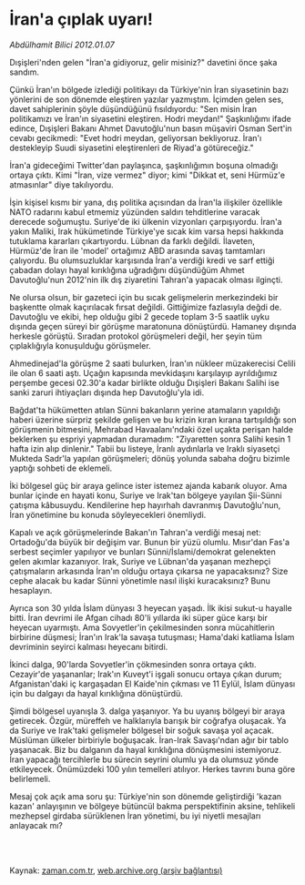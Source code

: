 # İran'a çıplak uyarı!

*Abdülhamit Bilici 2012.01.07*

<td class="columnist-detail">
<p>Dışişleri'nden gelen "İran'a gidiyoruz, gelir misiniz?" davetini önce şaka sandım.</p>
<p>
<div id="haberMetinDiv">
<p>Çünkü İran'ın bölgede izlediği politikayı da Türkiye'nin İran siyasetinin bazı yönlerini de son dönemde eleştiren yazılar yazmıştım. İçimden gelen ses, davet sahiplerinin şöyle düşündüğünü fısıldıyordu: "Sen misin İran politikamızı ve İran'ın siyasetini eleştiren. Hodri meydan!" Şaşkınlığımı ifade edince, Dışişleri Bakanı Ahmet Davutoğlu'nun basın müşaviri Osman Sert'in cevabı gecikmedi: "Evet hodri meydan, geliyorsan bekliyoruz. İran'ı destekleyip Suudi siyasetini eleştirenleri de Riyad'a götüreceğiz."
<p>
İran'a gideceğimi Twitter'dan paylaşınca, şaşkınlığımın boşuna olmadığı ortaya çıktı. Kimi "İran, vize vermez" diyor; kimi "Dikkat et, seni Hürmüz'e atmasınlar" diye takılıyordu.
<p>
İşin kişisel kısmı bir yana, dış politika açısından da İran'la ilişkiler özellikle NATO radarını kabul etmemiz yüzünden saldırı tehditlerine varacak derecede soğumuştu. Suriye'de iki ülkenin vizyonları çarpışıyordu. İran'a yakın Maliki, Irak hükümetinde Türkiye'ye sıcak kim varsa hepsi hakkında tutuklama kararları çıkartıyordu. Lübnan da farklı değildi. İlaveten, Hürmüz'de İran ile 'model' ortağımız ABD arasında savaş tamtamları çalıyordu.  Bu olumsuzluklar karşısında İran'a verdiği kredi ve sarf ettiği çabadan dolayı hayal kırıklığına uğradığını düşündüğüm Ahmet Davutoğlu'nun 2012'nin ilk dış ziyaretini Tahran'a yapacak olması ilginçti.
<p>
Ne olursa olsun, bir gazeteci için bu sıcak gelişmelerin merkezindeki bir başkentte olmak kaçırılacak fırsat değildi. Gittiğimize fazlasıyla değdi de. Davutoğlu ve ekibi, hep olduğu gibi 2 gecede toplam 3-5 saatlik uyku dışında geçen süreyi bir görüşme maratonuna dönüştürdü. Hamaney dışında herkesle görüştü. Sıradan protokol görüşmeleri değil, her şeyin tüm çıplaklığıyla konuşulduğu görüşmeler.
<p>
Ahmedinejad'la görüşme 2 saati bulurken, İran'ın nükleer müzakerecisi Celili ile olan 6 saati aştı. Uçağın kapısında mevkidaşını karşılayıp ayrıldığımız perşembe gecesi 02.30'a kadar birlikte olduğu Dışişleri Bakanı Salihi ise sanki zaruri ihtiyaçları dışında hep Davutoğlu'yla idi.
<p>
Bağdat'ta hükümetten atılan Sünni bakanların yerine atamaların yapıldığı haberi üzerine sürpriz şekilde gelişen ve bu krizin kıran kırana tartışıldığı son görüşmenin bitmesini, Mehrabad Havaalanı'ndaki özel uçakta perişan halde beklerken şu espriyi yapmadan duramadım: "Ziyaretten sonra Salihi kesin 1 hafta izin alıp dinlenir." Tabii bu listeye, İranlı aydınlarla ve Iraklı siyasetçi Mukteda Sadr'la yapılan görüşmeleri; dönüş yolunda sabaha doğru bizimle yaptığı sohbeti de eklemeli.
<p>İki bölgesel güç bir araya gelince ister istemez ajanda kabarık oluyor. Ama bunlar içinde en hayati konu, Suriye ve Irak'tan bölgeye yayılan Şii-Sünni çatışma kâbusuydu. Kendilerine hep hayırhah davranmış Davutoğlu'nun, İran yönetimine bu konuda söyleyecekleri önemliydi.
<p>
Kapalı ve açık görüşmelerinde Bakan'ın Tahran'a verdiği mesaj net: Ortadoğu'da büyük bir değişim var. Bunun bir yüzü olumlu. Mısır'dan Fas'a serbest seçimler yapılıyor ve bunları Sünni/İslami/demokrat gelenekten gelen akımlar kazanıyor. Irak, Suriye ve Lübnan'da yaşanan mezhepçi çatışmaların arkasında İran'ın olduğu ortaya çıkarsa ne yapacaksınız? Size cephe alacak bu kadar Sünni yönetimle nasıl ilişki kuracaksınız? Bunu hesaplayın.
<p>
Ayrıca son 30 yılda İslam dünyası 3 heyecan yaşadı. İlk ikisi sukut-u hayalle bitti. İran devrimi ile Afgan cihadı 80'li yıllarda iki süper güce karşı bir heyecan uyarmıştı. Ama Sovyetler'in çekilmesinden sonra mücahitlerin birbirine düşmesi; İran'ın Irak'la savaşa tutuşması; Hama'daki katliama İslam devriminin seyirci kalması heyecanı bitirdi.
<p>
İkinci dalga, 90'larda Sovyetler'in çökmesinden sonra ortaya çıktı. Cezayir'de yaşananlar; Irak'ın Kuveyt'i işgali sonucu ortaya çıkan durum; Afganistan'daki iç kargaşadan El Kaide'nin çıkması ve 11 Eylül, İslam dünyası için bu dalgayı da hayal kırıklığına dönüştürdü.
<p>Şimdi bölgesel uyanışla 3. dalga yaşanıyor. Ya bu uyanış bölgeyi bir araya getirecek. Özgür, müreffeh ve halklarıyla barışık bir coğrafya oluşacak. Ya da Suriye ve Irak'taki gelişmeler bölgesel bir soğuk savaşa yol açacak. Müslüman ülkeler birbiriyle boğuşacak. İran-Irak Savaşı'ndan ağır bir tablo yaşanacak. Biz bu dalganın da hayal kırıklığına dönüşmesini istemiyoruz. İran yapacağı tercihlerle bu sürecin seyrini olumlu ya da olumsuz yönde etkileyecek. Önümüzdeki 100 yılın temelleri atılıyor. Herkes tavrını buna göre belirlemeli.
<p>Mesaj çok açık ama soru şu: Türkiye'nin son dönemde geliştirdiği 'kazan kazan' anlayışının ve bölgeye bütüncül bakma perspektifinin aksine, tehlikeli mezhepsel girdaba sürüklenen İran yönetimi, bu iyi niyetli mesajları anlayacak mı?</p></p></p></p></p></p></p></p></p></p></p></p></div>
</p>


<p><br>
		 </br></p></td>

Kaynak: [zaman.com.tr](http://zaman.com.tr/yazar.do?yazino=1225593), [web.archive.org (arşiv bağlantısı)](http://web.archive.org/web/20120122090508/http://www.zaman.com.tr:80/yazar.do?yazino=1225593)
